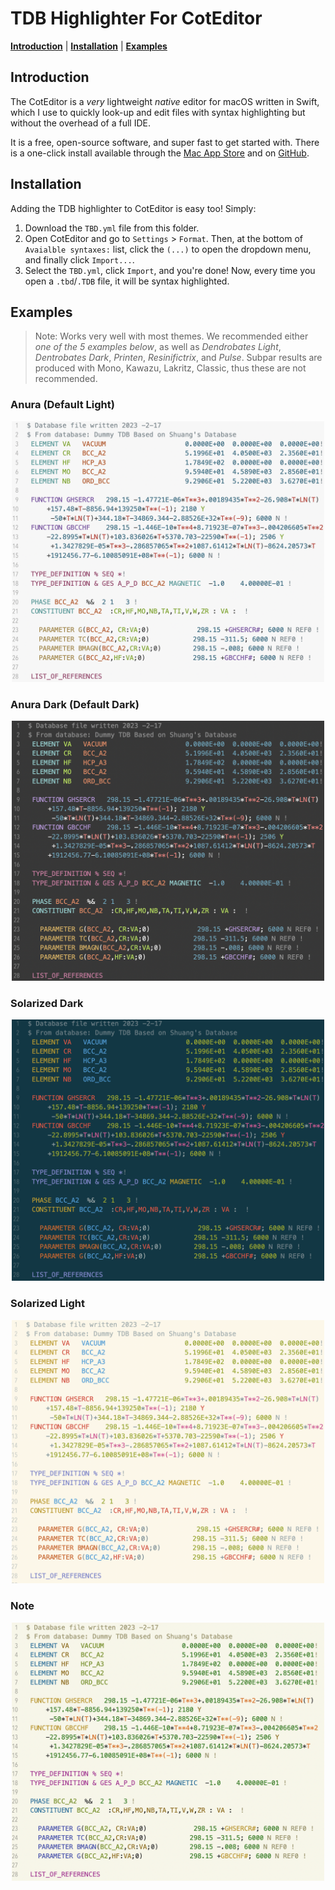 # TDB Highlighter For CotEditor

[**Introduction**](#introduction) | [**Installation**](#installation) | [**Examples**](#examples)

## Introduction
The CotEditor is a _very_ lightweight _native_ editor for macOS written in Swift, which I use to quickly look-up and edit files with syntax highlighting but without the overhead of a full IDE. 

It is a free, open-source software, and super fast to get started with. There is a one-click install available through the [Mac App Store](https://itunes.apple.com/us/app/coteditor/id1024640650?mt=12) and on [GitHub](https://github.com/coteditor/CotEditor/tree/main).

## Installation

Adding the TDB highlighter to CotEditor is easy too! Simply:
1. Download the `TBD.yml` file from this folder.
2. Open CotEditor and go to `Settings` > `Format`. Then, at the bottom of `Avaialble syntaxes:` list, click the `(...)` to open the dropdown menu, and finally click `Import...`.
3. Select the `TBD.yml`, click `Import`, and you're done! Now, every time you open a `.tbd`/`.TDB` file, it will be syntax highlighted.

## Examples

> Note: Works very well with most themes. We recommended either *one of the 5 examples below*, as well as *Dendrobates Light*, *Dentrobates Dark*, *Printen*, *Resinifictrix*, and *Pulse*. Subpar results are produced with Mono, Kawazu, Lakritz, Classic, thus these are not recommended.

### Anura (Default Light)
<p align="center"><img src="assets/AnuraCot.png" alt="Example of TDB Highlighter in action" width="500"><p>

### Anura Dark (Default Dark)
<p align="center"><img src="assets/AnuraDarkCot.png" alt="Example of TDB Highlighter in action" width="500"><p>

### Solarized Dark
<p align="center"><img src="assets/SolarizedDarkCot.png" alt="Example of TDB Highlighter in action" width="500"><p>

### Solarized Light
<p align="center"><img src="assets/SolarizedLightCot.png" alt="Example of TDB Highlighter in action" width="500"><p>

### Note
<p align="center"><img src="assets/NoteCot.png" alt="Example of TDB Highlighter in action" width="500"><p>
